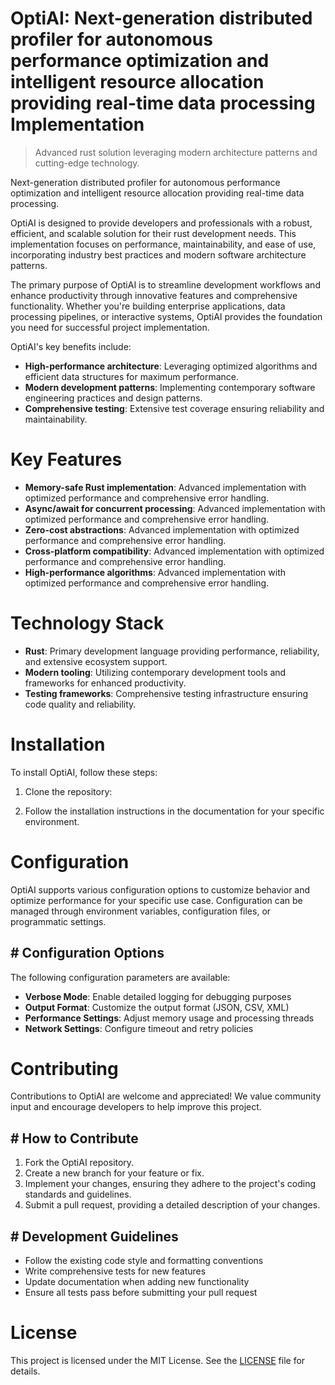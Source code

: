 <!-- fallback_OptiAI_20250802210938_31901 -->

# OptiAI: Next-generation distributed profiler for autonomous performance optimization and intelligent resource allocation providing real-time data processing Implementation
> Advanced rust solution leveraging modern architecture patterns and cutting-edge technology.

Next-generation distributed profiler for autonomous performance optimization and intelligent resource allocation providing real-time data processing.

OptiAI is designed to provide developers and professionals with a robust, efficient, and scalable solution for their rust development needs. This implementation focuses on performance, maintainability, and ease of use, incorporating industry best practices and modern software architecture patterns.

The primary purpose of OptiAI is to streamline development workflows and enhance productivity through innovative features and comprehensive functionality. Whether you're building enterprise applications, data processing pipelines, or interactive systems, OptiAI provides the foundation you need for successful project implementation.

OptiAI's key benefits include:

* **High-performance architecture**: Leveraging optimized algorithms and efficient data structures for maximum performance.
* **Modern development patterns**: Implementing contemporary software engineering practices and design patterns.
* **Comprehensive testing**: Extensive test coverage ensuring reliability and maintainability.

# Key Features

* **Memory-safe Rust implementation**: Advanced implementation with optimized performance and comprehensive error handling.
* **Async/await for concurrent processing**: Advanced implementation with optimized performance and comprehensive error handling.
* **Zero-cost abstractions**: Advanced implementation with optimized performance and comprehensive error handling.
* **Cross-platform compatibility**: Advanced implementation with optimized performance and comprehensive error handling.
* **High-performance algorithms**: Advanced implementation with optimized performance and comprehensive error handling.

# Technology Stack

* **Rust**: Primary development language providing performance, reliability, and extensive ecosystem support.
* **Modern tooling**: Utilizing contemporary development tools and frameworks for enhanced productivity.
* **Testing frameworks**: Comprehensive testing infrastructure ensuring code quality and reliability.

# Installation

To install OptiAI, follow these steps:

1. Clone the repository:


2. Follow the installation instructions in the documentation for your specific environment.

# Configuration

OptiAI supports various configuration options to customize behavior and optimize performance for your specific use case. Configuration can be managed through environment variables, configuration files, or programmatic settings.

## # Configuration Options

The following configuration parameters are available:

* **Verbose Mode**: Enable detailed logging for debugging purposes
* **Output Format**: Customize the output format (JSON, CSV, XML)
* **Performance Settings**: Adjust memory usage and processing threads
* **Network Settings**: Configure timeout and retry policies

# Contributing

Contributions to OptiAI are welcome and appreciated! We value community input and encourage developers to help improve this project.

## # How to Contribute

1. Fork the OptiAI repository.
2. Create a new branch for your feature or fix.
3. Implement your changes, ensuring they adhere to the project's coding standards and guidelines.
4. Submit a pull request, providing a detailed description of your changes.

## # Development Guidelines

* Follow the existing code style and formatting conventions
* Write comprehensive tests for new features
* Update documentation when adding new functionality
* Ensure all tests pass before submitting your pull request

# License

This project is licensed under the MIT License. See the [LICENSE](https://github.com/cerenyilmazjinx/OptiAI/blob/main/LICENSE) file for details.
